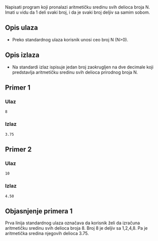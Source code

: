 
Napisati program koji pronalazi aritmetičku sredinu svih delioca broja N. Imati u vidu da 1 deli svaki broj, i da je svaki broj deljiv sa samim sobom.

## Opis ulaza

  - Preko standardnog ulaza korisnik unosi ceo broj N (N>0).

## Opis izlaza

  - Na standardi izlaz ispisuje jedan broj zaokrugljen na dve decimale koji predstavlja aritmetičku sredinu svih delioca prirodnog broja N.

## Primer 1

### Ulaz

~~~
8
~~~

### Izlaz

~~~
3.75
~~~

## Primer 2

### Ulaz

~~~
10
~~~

### Izlaz

~~~
4.50
~~~

## Objasnjenje primera 1

Prva linija standardnog ulaza označava da korisnik želi da izračuna aritmetičku sredinu svih delioca broja 8. Broj 8 je deljiv sa 1,2,4,8. Pa je aritmetička sredina njegovih delioca 3.75.
